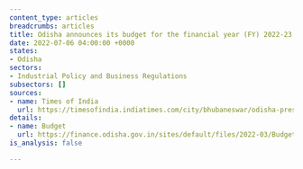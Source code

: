 ```yaml
---
content_type: articles
breadcrumbs: articles
title: Odisha announces its budget for the financial year (FY) 2022-23
date: 2022-07-06 04:00:00 +0000
states:
- Odisha
sectors:
- Industrial Policy and Business Regulations
subsectors: []
sources:
- name: Times of India
  url: https://timesofindia.indiatimes.com/city/bhubaneswar/odisha-presents-rs-2-lakh-crore-budget-for-2022-23-fy/articleshow/92623196.cms
details:
- name: Budget
  url: https://finance.odisha.gov.in/sites/default/files/2022-03/Budget%20at%20a%20Glance%20VOA%202022-23.pdf
is_analysis: false

---
```

